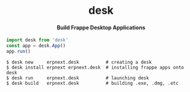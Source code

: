 <div align="center">
    <h1>desk</h1>
    <h4>Build Frappe Desktop Applications</h4>
</div>

```js
import desk from 'desk'
const app = desk.App()
app.run()
```

```console
$ desk new     erpnext.desk          # creating a desk
$ desk install erpnext erpnext.desk  # installing frappe apps onto desk
$ desk run     erpnext.desk          # launching desk
$ desk build   erpnext.desk          # building .exe, .dmg, .etc
```